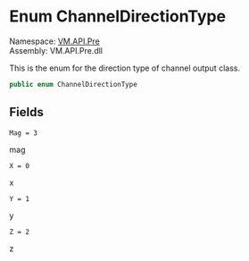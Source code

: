 # Enum ChannelDirectionType

Namespace: [VM.API.Pre](VM.API.Pre.md)  
Assembly: VM.API.Pre.dll  

This is the enum for the direction type of channel output class.

```csharp
public enum ChannelDirectionType
```

## Fields

`Mag = 3` 

mag



`X = 0` 

x



`Y = 1` 

y



`Z = 2` 

z




